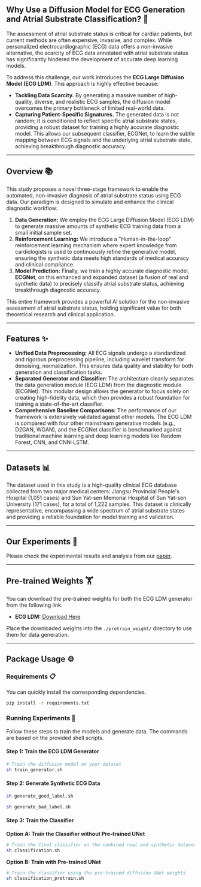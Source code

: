 ## Why Use a Diffusion Model for ECG Generation and Atrial Substrate Classification? 🤔

The assessment of atrial substrate status is critical for cardiac patients, but current methods are often expensive, invasive, and complex. While personalized electrocardiographic (ECG) data offers a non-invasive alternative, the scarcity of ECG data annotated with atrial substrate status has significantly hindered the development of accurate deep learning models.

To address this challenge, our work introduces the **ECG Large Diffusion Model (ECG LDM)**. This approach is highly effective because:

  * **Tackling Data Scarcity.** By generating a massive number of high-quality, diverse, and realistic ECG samples, the diffusion model overcomes the primary bottleneck of limited real-world data.
  * **Capturing Patient-Specific Signatures.** The generated data is not random; it is conditioned to reflect specific atrial substrate states, providing a robust dataset for training a highly accurate diagnostic model. This allows our subsequent classifier, ECGNet, to learn the subtle mapping between ECG signals and the underlying atrial substrate state, achieving breakthrough diagnostic accuracy.

-----

## Overview 📚

This study proposes a novel three-stage framework to enable the automated, non-invasive diagnosis of atrial substrate status using ECG data. Our paradigm is designed to simulate and enhance the clinical diagnostic workflow:

1.  **Data Generation:** We employ the ECG Large Diffusion Model (ECG LDM) to generate massive amounts of synthetic ECG training data from a small initial sample set.
2.  **Reinforcement Learning:** We introduce a "Human-in-the-loop" reinforcement learning mechanism where expert knowledge from cardiologists is used to continuously refine the generative model, ensuring the synthetic data meets high standards of medical accuracy and clinical compliance.
3.  **Model Prediction:** Finally, we train a highly accurate diagnostic model, **ECGNet**, on this enhanced and expanded dataset (a fusion of real and synthetic data) to precisely classify atrial substrate status, achieving breakthrough diagnostic accuracy.

This entire framework provides a powerful AI solution for the non-invasive assessment of atrial substrate status, holding significant value for both theoretical research and clinical application.

-----

## Features ✨

  * **Unified Data Preprocessing:** All ECG signals undergo a standardized and rigorous preprocessing pipeline, including wavelet transform for denoising, normalization. This ensures data quality and stability for both generation and classification tasks.
  * **Separated Generator and Classifier:** The architecture cleanly separates the data generation module (ECG LDM) from the diagnostic module (ECGNet). This modular design allows the generator to focus solely on creating high-fidelity data, which then provides a robust foundation for training a state-of-the-art classifier.
  * **Comprehensive Baseline Comparisons:** The performance of our framework is extensively validated against other models. The ECG LDM is compared with four other mainstream generative models (e.g., D2GAN, WGAN), and the ECGNet classifier is benchmarked against traditional machine learning and deep learning models like Random Forest, CNN, and CNN-LSTM.

-----

## Datasets 📊

The dataset used in this study is a high-quality clinical ECG database collected from two major medical centers: Jiangsu Provincial People's Hospital (1,051 cases) and Sun Yat-sen Memorial Hospital of Sun Yat-sen University (171 cases), for a total of 1,222 samples. This dataset is clinically representative, encompassing a wide spectrum of atrial substrate states and providing a reliable foundation for model training and validation.

-----

## Our Experiments 🔬

Please check the experimental results and analysis from our [paper](https://www.google.com/search?q=%23).

-----

## Pre-trained Weights 🏋️

You can download the pre-trained weights for both the ECG LDM generator from the following link.

  * **ECG LDM:** [Download Here](https://www.google.com/search?q=%23)

Place the downloaded weights into the `./pretrain_weight/` directory to use them for data generation.

-----

## Package Usage ⚙️

### Requirements 📋

You can quickly install the corresponding dependencies.

```bash
pip install -r requirements.txt
```

### Running Experiments 🚀

Follow these steps to train the models and generate data. The commands are based on the provided shell scripts.

#### Step 1: Train the ECG LDM Generator

```bash
# Train the diffusion model on your dataset
sh train_generator.sh
```


#### Step 2: Generate Synthetic ECG Data

```bash
sh generate_good_label.sh

sh generate_bad_label.sh
```

#### Step 3: Train the Classifier

**Option A: Train the Classifier without Pre-trained UNet**

```bash
# Train the final classifier on the combined real and synthetic dataset
sh classification.sh
```

**Option B: Train with Pre-trained UNet**


```bash
# Train the classifier using the pre-trained diffusion UNet weights
sh classification_pretrain.sh
```


